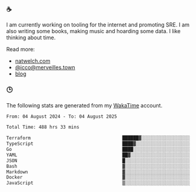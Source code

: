 ### ☕

I am currently working on tooling for the internet and promoting SRE. I am also writing some books, making music and hoarding some data. I like thinking about time.

Read more:

 - [natwelch.com](https://natwelch.com)
 - [@icco@merveilles.town](https://merveilles.town/@icco)
 - [blog](https://writing.natwelch.com)

### 🕒

The following stats are generated from my [WakaTime](https://wakatime.com/@icco) account.

<!--START_SECTION:waka-->

```txt
From: 04 August 2024 - To: 04 August 2025

Total Time: 488 hrs 33 mins

Terraform                                  ██████▓░░░░░░░░░░░░░░░░░░   26.62 %
TypeScript                                 ████▓░░░░░░░░░░░░░░░░░░░░   19.10 %
Go                                         ████░░░░░░░░░░░░░░░░░░░░░   16.23 %
YAML                                       ██▓░░░░░░░░░░░░░░░░░░░░░░   11.28 %
JSON                                       █░░░░░░░░░░░░░░░░░░░░░░░░   04.47 %
Bash                                       ▓░░░░░░░░░░░░░░░░░░░░░░░░   03.08 %
Markdown                                   ▓░░░░░░░░░░░░░░░░░░░░░░░░   02.89 %
Docker                                     ▓░░░░░░░░░░░░░░░░░░░░░░░░   02.23 %
JavaScript                                 ▒░░░░░░░░░░░░░░░░░░░░░░░░   01.91 %
```

<!--END_SECTION:waka-->
